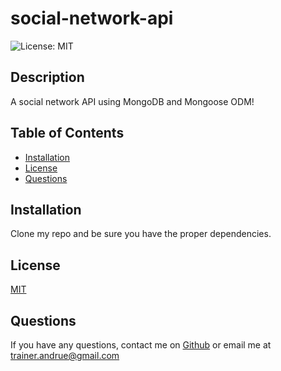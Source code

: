 # social-network-api

  ![License: MIT](https://img.shields.io/badge/License-MIT-yellow.svg)

  ## Description
  A social network API using MongoDB and Mongoose ODM!

  ## Table of Contents
  - [Installation](#installation)
  - [License](#license)
  - [Questions](#questions)

  ## Installation
 Clone my repo and be sure you have the proper dependencies.  
 

 ## License
 [MIT](https://opensource.org/licenses/MIT)

  ## Questions
  If you have any questions, contact me on [Github](https://github.com/AndrueGage/) or email me at trainer.andrue@gmail.com
